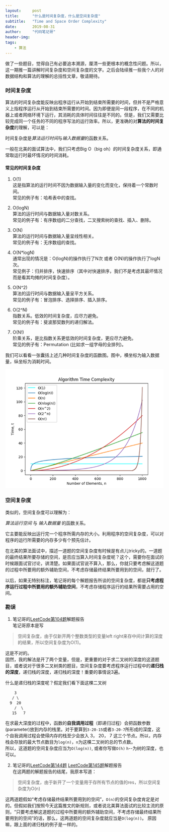 ```yaml
---
layout:     post
title:      "什么是时间复杂度，什么是空间复杂度"
subtitle:   "Time and Space Order Complexity"
date:       2019-08-31
author:     "代码笔记哥"
header-img:
tags:
    - 算法
---
```

做了一些题目，觉得自己有必要追本溯源，厘清一些更根本的概念性问题。所以，这一期推一篇讲解时间复杂度和空间复杂度的文字。之后会陆续推一些我个人的对数据结构和算法的理解的总括性文章，敬请期待。

### 时间复杂度
算法的时间复杂度能反映出程序运行从开始到结束所需要的时间，但并不是严格意义上指程序运行从开始到结束所需要的时间。因为即便是同一段程序，在不同的机器上或者网络环境下运行，其消耗的具体时间往往是不同的。但是，我们又需要比较完成同一个任务的不同的程序写法的运行效率。所以，更准确的对**算法的时间复杂度**的理解，可以是：

时间复杂度是*算法运行时间*与*输入数据量*的函数关系。

一般在北美的面试算法中，我们只考虑Big O（big oh）的时间复杂度关系，即通常取运行时最坏情况的时间消耗。

#### 常见的时间复杂度
1. O(1)  
这是指算法的运行时间不因为数据输入量的变化而变化，保持着一个常数时间。  
常见的例子有：哈希表中的查找。

2. O(logN)  
算法的运行时间与数据输入量对数关系。  
常见的例子有：有序数组的二分查找，二叉搜索树的查找、插入、删除。

3. O(N)  
算法的运行时间与数据输入量呈线性相关。  
常见的例子有：无序数组的查找。

4. O(N*logN)  
通常出现的情况是：O(logN)的操作执行了N次 或者 O(N)的操作执行了logN次。  
常见例子：归并排序，快速排序（其中对快速排序，我们不是考虑其最坏情况而是看其均摊的时间复杂度）。

5. O(N^2)  
算法的运行时间与数据输入量呈平方关系。  
常见的例子有：冒泡排序、选择排序、插入排序。

6. O(2^N)  
指数关系。低效的时间复杂度，应尽力避免。  
常见的例子有：斐波那契数列的递归解法。

7. O(N!)  
阶乘关系，是比指数关系更低效的时间复杂度，更应尽力避免。  
常见的例子有：Permutation (比如求一组字母的全排列)。

我们可以看看一张囊括上述几种时间复杂度的函数图。图中，横坐标为输入数据量，纵坐标为消耗时间。

![oh-my-zsh](/img/in-post/20190831-order-complexity/big-o-time-complexity.png)

### 空间复杂度
类似的，空间复杂度可以理解为：

*算法运行空间* 与 *输入数据量* 的函数关系。

它主要能反映出运行完一个程序所需内存的大小。利用程序的空间复杂度，可以对程序的运行所需要的内存多少有个预先估计。

在北美的算法面试中，描述一道题的空间复杂度有时候是有点儿tricky的。一道题的最终结果所要存储的空间，是否应当算入时间复杂度呢？这个，需要你在面试的时候跟面试官讨论，讲清楚。如果面试官说不算入，那么，你就只要考虑解这道题的过程中所要用的额外辅助空间，不考虑存储最终结果所要用到的空间，就行了。

以后，如果无特别标注，笔记哥的每个解题报告所谈的空间复杂度，都是**只考虑程序运行过程中所要用的额外辅助空间**，不考虑存储程序运行的结果所需要占用的空间。

### 勘误
1. 笔记哥的[LeetCode第104题](http://starwavelin.com/2019/08/17/LC-104-maximum-depth-of-binary-tree/)解题报告  
笔记哥原本是写
> 空间复杂度，由于仅新开两个整数类型的变量left right来存中间计算的深度的结果，所以空间复杂度为O(1)。   

  这是不对的。  
  固然，我的解法是开了两个变量，但是，更重要的对于求二叉树的深度的这道题目，或者说对于很多二叉树类的题目，空间复杂度要考虑程序运行过程中的**递归栈的深度**，递归栈的深度，递归栈的深度！重要的事情说3遍。

  什么是递归栈的深度呢？假定我们看下面这棵二叉树
```
    3
   / \
  9  20
    /  \
   15   7
```
  在求最大深度的过程中，函数的**自我调用过程**（即递归过程）会把函数参数(parameter)放到内存的栈里。对于要算到`3-20-15`或者`3-20-7`所形成的深度，这个自我调用过程会使得内存的栈至少会放入 3， 20， 7 这三个节点。所以，内存栈会存放的最大节点数目为`log(n)`，`n`为这棵二叉树的总的节点数。  
  所以，这道题的空间复杂度应当为`O(log(n))`, 或者你写做`O(h)` `h`--为树的深度，也可以。

2. 笔记哥的[LeetCode第144题](http://starwavelin.com/2019/07/28/LC-144-binary-tree-preorder-traversal/) [LeetCode第145题](http://starwavelin.com/2019/08/03/LC-145-binary-tree-postorder-traversal/)解题报告   
在这两题的解题报告的结尾，我原本写道：
> 空间复杂度，由于新开了一个变量用于存所有节点的值的res，所以空间复杂度为O(n)  

这两道题假如“考虑存储最终结果所要用到的空间”，`O(n)`的空间复杂度肯定是对的。但假如我们按照今天这篇推文的新规则，或者说北美算法面试的比较主流的原则，“只要考虑解这道题的过程中所要用的额外辅助空间，不考虑存储最终结果所要用到的空间”的话，那么，这两道题的空间复杂度就应当是`O(log(n))`。 原因嘛，跟上面的递归栈的例子是一样的。
